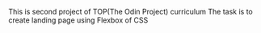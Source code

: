 This is second project of TOP(The Odin Project) curriculum
The task is to create landing page using Flexbox of CSS
